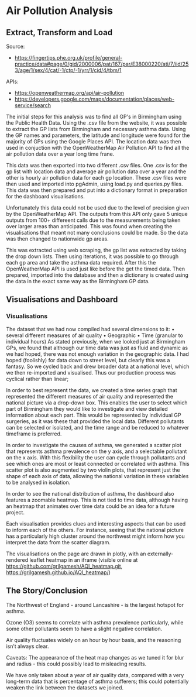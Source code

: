 # Air Pollution Analysis

## Extract, Transform and Load

Source:
* https://fingertips.phe.org.uk/profile/general-practice/data#page/0/gid/2000006/pat/167/par/E38000220/ati/7/iid/253/age/1/sex/4/cat/-1/ctp/-1/yrr/1/cid/4/tbm/1

APIs:
* https://openweathermap.org/api/air-pollution
* https://developers.google.com/maps/documentation/places/web-service/search

The initial steps for this analysis was to find all GP's in Birmingham using the Public Health Data. Using the .csv file from the website, it was possible to extract the GP lists from Birmingham and necessary asthma data. Using the GP names and parameters, the latitude and longitude were found for the majority of GPs using the Google Places API. The location data was then used in conjuction with the OpenWeatherMap Air Pollution API to find all the air pollution data over a year long time frane.

This data was then exported into two different .csv files. One .csv is for the gp list with location data and average air pollution data over a year and the other is hourly air pollution data for each gp location. These .csv files were then used and imported into pgAdmin, using load.py and queries.py files. This data was then prepared and put into a dictionary format in preparation for the dashboard visualisations. 

Unfortunately this data could not be used due to the level of precision given by the OpenWeatherMap API. The outputs from this API only gave 5 unique outputs from 100+ differeent calls due to the measurements being taken over larger areas than anticipated. This was found when creating the visualisations that meant not many conclusions could be made. So the data was then changed to nationwide gp areas.

This was extracted using web scraping, the gp list was extracted by taking the drop down lists. Then using iterations, it was possible to go through each gp area and take the asthma data required. After this the OpenWeatherMap API is used just like before the get the timed data. Then prepared, imported into the database and then a dictionary is created using the data in the exact same way as the Birmingham GP data.


## Visualisations and Dashboard
### Visualisations

The dataset that we had now compiled had several dimensions to it:
•	several different measures of air quality
•	Geographic
•	Time (granular to individual hours)
As stated previously, when we looked just at Birmingham GPs, we found that although our time data was just as fluid and dynamic as we had hoped, there was not enough variation in the geographic data. I had hoped (foolishly) for data down to street level, but clearly this was a fantasy. So we cycled back and drew broader data at a national level, which we then re-imported and visualised. Thus our production process was cyclical rather than linear; 

In order to best represent the data, we created a time series graph that represented the different measures of air quality and represented the national picture via a drop-down box. This enables the user to select which part of Birmingham they would like to investigate and view detailed information about each part. This would be represented by individual GP surgeries, as it was these that provided the local data.  Different pollutants can be selected or isolated, and the time range and be reduced to whatever timeframe is preferred.

In order to investigate the causes of asthma, we generated a scatter plot that represents asthma prevalence on the y axis, and a selectable pollutant on the x axis. With this flexibility the user can cycle through pollutants and see which ones are most or least connected or correlated with asthma. This scatter plot is also augmented by two violin plots, that represent just the shape of each axis of data, allowing the national variation in these variables to be analysed in isolation.

In order to see the national distribution of asthma, the dashboard also features a zoomable heatmap. This is not tied to time data, although having an heatmap that animates over time data could be an idea for a future project.

Each visualisation provides clues and interesting aspects that can be used to inform each of the others. For instance, seeing that the national picture has a particularly high cluster around the northwest might inform how you interpret the data from the scatter diagram.

The visualisations on the page are drawn in plotly, with an externally-rendered leaflet heatmap in an iframe (visible online at https://github.com/grilgamesh/AQI_heatmap.git, https://grilgamesh.github.io/AQI_heatmap/)

## The Story/Conclusion
The Northwest of England - around Lancashire - is the largest hotspot for asthma.

Ozone (O3) seems to correlate with asthma prevalence particularly, while some other pollutants seem to have a slight negative correlation.

Air quality fluctuates widely on an hour by hour basis, and the reasoning isn’t always clear.

Caveats:
The appearance of the heat map changes as we tuned it for blur and radius - this could possibly lead to misleading results.

We have only taken about a year of air quality data, compared with a very long-term data that is percentage of asthma sufferers; this could potentially 
weaken the link between the datasets we joined.

